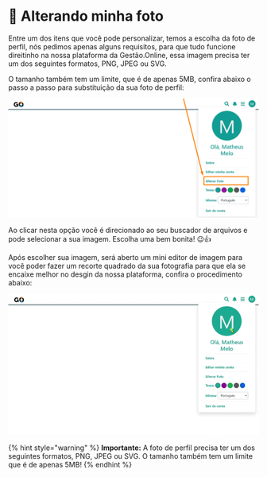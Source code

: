 # 📸 Alterando minha foto

Entre um dos itens que você pode personalizar, temos a escolha da foto de perfil, nós pedimos apenas alguns requisitos, para que tudo funcione direitinho na nossa plataforma da Gestão.Online, essa imagem precisa ter um dos seguintes formatos, PNG, JPEG ou SVG. 

O tamanho também tem um limite, que é de apenas 5MB, confira abaixo o passo a passo para substituição da sua foto de perfil:

![](/erp-v2/assets/alterar_foto.png)

Ao clicar nesta opção você é direcionado ao seu buscador de arquivos e pode selecionar a sua imagem. Escolha uma bem bonita! 😉👍

Após escolher sua imagem, será aberto um mini editor de imagem para você poder fazer um recorte quadrado da sua fotografia para que ela se encaixe melhor no desgin da nossa plataforma, confira o procedimento abaixo:

![](/erp-v2/assets/escolhendo_foto.gif)

{% hint style="warning" %}
**Importante:** A foto de perfil precisa ter um dos seguintes formatos, PNG, JPEG ou SVG. O tamanho também tem um limite que é de apenas 5MB!
{% endhint %}

